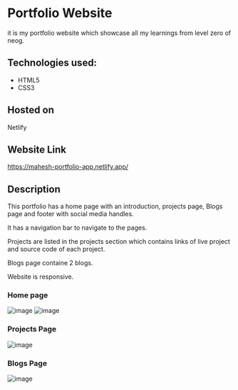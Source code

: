 #  Portfolio Website
it is  my portfolio website which showcase all my learnings from level zero of neog.
## Technologies used:
  * HTML5
  * CSS3
 ## Hosted on
 Netlify
 ## Website Link
https://mahesh-portfolio-app.netlify.app/
 ## Description
 This portfolio has a home page with an introduction, projects page, Blogs page and footer with social media handles.

It has a navigation bar to navigate to the pages.

Projects are listed in the projects section which contains links of live project and source code of each project.

Blogs page containe 2 blogs.

Website is responsive.

### Home page
![image](https://user-images.githubusercontent.com/35638589/211616436-ee2dcc11-4cf0-4b60-8cc7-e3d69c9c11f5.png)
![image](https://user-images.githubusercontent.com/35638589/211616939-16dadf44-87be-408a-b0cf-a90d555de8bc.png)


### Projects Page
![image](https://user-images.githubusercontent.com/35638589/211617809-e5cdf8e3-0e47-4004-950d-d953a59674d3.png)


### Blogs Page
![image](https://user-images.githubusercontent.com/35638589/211619454-ec26ac63-69af-4791-bdea-b480245b59c5.png)



